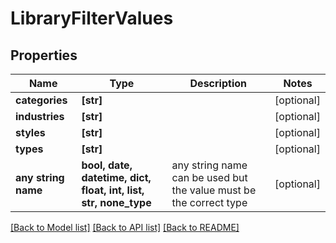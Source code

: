 # LibraryFilterValues


## Properties
Name | Type | Description | Notes
------------ | ------------- | ------------- | -------------
**categories** | **[str]** |  | [optional] 
**industries** | **[str]** |  | [optional] 
**styles** | **[str]** |  | [optional] 
**types** | **[str]** |  | [optional] 
**any string name** | **bool, date, datetime, dict, float, int, list, str, none_type** | any string name can be used but the value must be the correct type | [optional]

[[Back to Model list]](../README.md#documentation-for-models) [[Back to API list]](../README.md#documentation-for-api-endpoints) [[Back to README]](../README.md)


